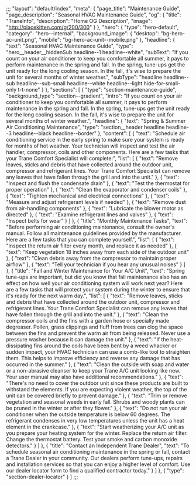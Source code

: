 ;;;
    "layout": "default/index",
    "meta": {
        "page_title": "Maintenance Guide",
        "page_description": "Seasonal HVAC Maintenance Guide",
        "og": {
            "title": "TraneInfo",
            "description": "Home OG Description",
            "image": "http://placekitten.com/g/200/300"
        }
    },
    "hero": {
        "type": "hero-default",
        "category": "hero--internal",
        "background_image": {
            "desktop": "bg-hero-ac-unit.png",
            "mobile": "bg-hero-ac-unit--mobile.png"
        },
        "headline": {
            "text": "Seasonal HVAC Maintenance Guide",
            "type": "hero__header__hiddenSub headline--1 headline--white",
            "subText": "If you count on your air conditioner to keep you comfortable all summer, it pays to perform maintenance in the spring and fall. In the spring, tune-ups get the unit ready for the long cooling season. In the fall, it's wise to prepare the unit for several months of winter weather.",
            "subType": "headline headline--sub headline--sub-small headline--white headline--light hide-for-small-only t-t-none"
        }
    },
    "sections": [
        {
            "type": "section-maintenance-guide",
            "background_type": "section--gradient",
            "intro": "If you count on your air conditioner to keep you comfortable all summer, it pays to perform maintenance in the spring and fall. In the spring, tune-ups get the unit ready for the long cooling season. In the fall, it's wise to prepare the unit for several months of winter weather.",
            "headline": {
                "text": "Spring & Summer Air Conditioning Maintenance",
                "type": "section__header headline headline--3 headline--black headline--border"
            },
            "content": [
                {
                    "text": "Schedule air conditioning service in the early spring to make sure your system is ready for months of hot weather. Your technician will inspect and test the air handler, compressor, coils and other components. Here are a few tasks that your Trane Comfort Specialist will complete:",
                    "list": [
                        {
                            "text": "Remove leaves, sticks and debris that have collected around the outdoor unit, compressor and refrigerant lines. Your Trane Comfort Specialist can remove any leaves that have fallen through the grill and into the unit."
                        },
                        {
                            "text": "Inspect and flush the condensate drain"
                        },
                        {
                            "text": "Test the thermostat for proper operation"
                        },
                        {
                            "text": "Clean the evaporator and condenser coils"
                        },
                        {
                            "text": "Tighten mechanical and electrical connections"
                        },
                        {
                            "text": "Measure and adjust refrigerant levels if needed"
                        },
                        {
                            "text": "Remove dust from air-handling components"
                        },
                        {
                            "text": "Lubricate the blower motor as directed"
                        },
                        {
                            "text": "Examine refrigerant lines and valves"
                        },
                        {
                            "text": "Inspect belts for wear"
                        }
                    ]
                },
                {
                    "title": "Monthly Maintenance Tasks",
                    "text": "Before performing air conditioning maintenance, consult the owner's manual. Follow all maintenance guidelines provided by the manufacturer. Here are a few tasks that you can complete yourself.",
                    "list": [
                        {
                            "text": "Inspect the return air filter every month, and replace it as needed"
                        },
                        {
                            "text": "Keep vegetation 18 inches away from each side of the outdoor unit"
                        },
                        {
                            "text": "Clean debris away from the compressor to maintain proper airflow"
                        },
                        {
                            "text": "Tell your technician if you hear any unusual noises"
                        }
                    ]
                },
                {
                    "title": "Fall and Winter Maintenance for Your A/C Unit",
                    "text": "Spring tune-ups are important, but did you know that fall maintenance also has an effect on how well your air conditioning system will work next year? Here are a few tasks that will protect your system during the winter to ensure that it's ready for the next warm day.",
                    "list": [
                        {
                            "text": "Remove leaves, sticks and debris that have collected around the outdoor unit, compressor and refrigerant lines. Your Trane Comfort Specialist can remove any leaves that have fallen through the grill and into the unit."
                        },
                        {
                            "text": "Clean the compressor coils and the fins with a garden hose or specially made degreaser. Pollen, grass clippings and fluff from trees can clog the space between the fins and prevent the warm air from being released. Never use a pressure washer because it can damage the unit."
                        },
                        {
                            "text": "If the heat-dissipating fins around the coils have been bent by a weed whacker or sudden impact, your HVAC technician can use a comb-like tool to straighten them. This helps to improve efficiency and reverse any damage that has occurred in the summer."
                        },
                        {
                            "text": "Clean the outside with soap and water or a non-abrasive cleanser to keep your Trane A/C unit looking like new. Your user manual may also have additional recommendations."
                        },
                        {
                            "text": "There's no need to cover the outdoor unit since these products are built to withstand the elements. If you are expecting violent weather, the top of the unit can be covered briefly to prevent damage."
                        },
                        {
                            "text": "Trim or remove vegetation and seasonal weeds in early fall. Shrubs and woody plants can be pruned in the winter or after they flower."
                        },
                        {
                            "text": "Do not run your air conditioner when the outside temperature is below 60 degrees. The refrigerant condenses in very low temperatures unless the unit has a heat element in the crankcase."
                        },
                        {
                            "text": "Start weatherizing your A/C unit as you prepare your heating system for the winter. Replace the return air filter. Change the thermostat battery. Test your smoke and carbon monoxide detectors."
                        }
                    ]
                },
                {
                    "title": "Contact an Independent Trane Dealer",
                    "text": "To schedule seasonal air conditioning maintenance in the spring or fall, contact a Trane Dealer in your community. Our dealers perform tune-ups, repairs and installation services so that you can enjoy a higher level of comfort. Use our dealer locator form to find a qualified contractor today."
                }
            ]
        },
        {
            "type": "section-dealer-locator"
        }
    ]
;;;

